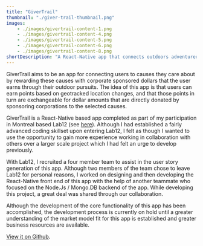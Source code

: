```yaml
---
title: "GiverTrail"
thumbnail: "./giver-trail-thumbnail.png"
images: 
    - ./images/givertrail-content-1.png
    - ./images/givertrail-content-4.png
    - ./images/givertrail-content-5.png
    - ./images/givertrail-content-6.png
    - ./images/givertrail-content-8.png
shortDescription: "A React-Native app that connects outdoors adventurers with causes they care about."
---
```


GiverTrail aims to be an app for connecting users to causes they care about by rewarding these causes with corporate sponsored dollars that the user earns through their outdoor pursuits. The idea of this app is that users can earn points based on geotracked location changes, and that those points in turn are exchangeable for dollar amounts that are directly donated by sponsoring corporations to the selected causes.

GiverTrail is a React-Native based app completed as part of my participation in Montreal based Lab12 (see [here](http://www.lab12.ca/)). Although I had established a fairly advanced coding skillset upon entering Lab12, I felt as though I wanted to use the opportunity to gain more experience working in collaboration with others over a larger scale project which I had felt an urge to develop previously.

With Lab12, I recruited a four member team to assist in the user story generation of this app. Although two members of the team chose to leave Lab12 for personal reasons, I worked on designing and then developing the React-Native front end of this app with the help of another teammate who focused on the Node.Js / Mongo.DB backend of the app. While developing this project, a great deal was shared through our collaboration.

Although the development of the core functionality of this app has been accomplished, the development process is currently on hold until a greater understanding of the market model fit for this app is established and greater business resources are available.

<a href="https://github.com/greatwillow/giver-trail-frontend" target="_blank">View it on Github</a>.
